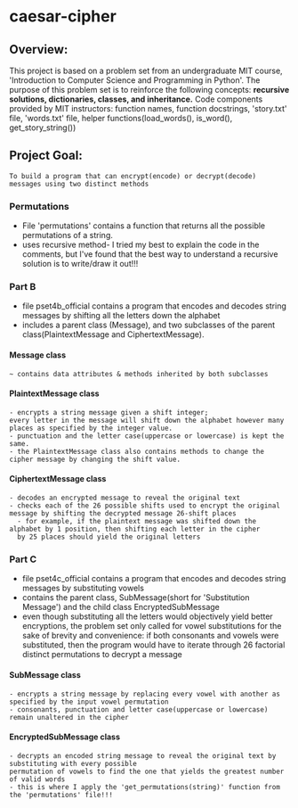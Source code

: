 # caesar-cipher

## Overview:
  This project is based on a problem set from an undergraduate MIT course, 'Introduction to Computer Science and Programming in Python'. 
  The purpose of this problem set is to reinforce the following concepts: **recursive solutions, dictionaries, classes, and inheritance.**
  Code components provided by MIT instructors: function names, function docstrings, 'story.txt' file, 'words.txt' file, 
 helper functions(load_words(), is_word(), get_story_string()) 
## Project Goal: 
    To build a program that can encrypt(encode) or decrypt(decode) messages using two distinct methods 

### Permutations
  - File 'permutations' contains a function that returns all the possible permutations of a string. 
  - uses recursive method- I tried my best to explain the code in the comments, but I've found that 
  the best way to understand a recursive solution is to write/draw it out!!! 
  
### Part B
  - file pset4b_official contains a program that encodes and decodes string messages by shifting 
    all the letters down the alphabet 
  - includes a parent class (Message), and two subclasses of the parent class(PlaintextMessage and CiphertextMessage). 
  #### Message class 
    ~ contains data attributes & methods inherited by both subclasses 
  #### PlaintextMessage class 
    - encrypts a string message given a shift integer; 
    every letter in the message will shift down the alphabet however many 
    places as specified by the integer value. 
    - punctuation and the letter case(uppercase or lowercase) is kept the same.
    - the PlaintextMessage class also contains methods to change the cipher message by changing the shift value. 
    
  #### CiphertextMessage class 
    - decodes an encrypted message to reveal the original text 
    - checks each of the 26 possible shifts used to encrypt the original message by shifting the decrypted message 26-shift places
      - for example, if the plaintext message was shifted down the alphabet by 1 position, then shifting each letter in the cipher 
      by 25 places should yield the original letters 
### Part C
   - file pset4c_official contains a program that encodes and decodes string messages by substituting vowels 
   - contains the parent class, SubMessage(short for 'Substitution Message')
   and the child class EncryptedSubMessage
  - even though substituting all the letters would objectively yield better encryptions,
    the problem set only called for vowel substitutions for the sake of brevity and convenience: if both consonants
    and vowels were substituted, then the program would have to iterate through 26 factorial distinct permutations to
    decrypt a message
  #### SubMessage class 
    - encrypts a string message by replacing every vowel with another as specified by the input vowel permutation
    - consonants, punctuation and letter case(uppercase or lowercase) remain unaltered in the cipher 
  #### EncryptedSubMessage class
    - decrypts an encoded string message to reveal the original text by substituting with every possible
    permutation of vowels to find the one that yields the greatest number of valid words
    - this is where I apply the 'get_permutations(string)' function from the 'permutations' file!!! 
     
